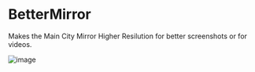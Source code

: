 # BetterMirror

Makes the Main City Mirror Higher Resilution for better screenshots or for videos.

![image](https://github.com/The-Graze/BetterMirror/assets/82724623/1be32581-b78d-488e-ae5b-421ad15e7102)

